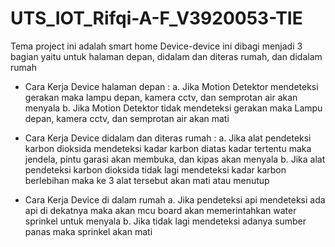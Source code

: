 # UTS_IOT_Rifqi-A-F_V3920053-TIE
Tema project ini adalah smart home
Device-device ini dibagi menjadi 3 bagian yaitu untuk halaman depan, didalam dan diteras rumah, dan didalam rumah
- Cara Kerja Device halaman depan :
a. Jika Motion Detektor mendeteksi gerakan maka lampu depan, kamera cctv, dan semprotan air akan menyala
b. Jika Motion Detektor tidak mendeteksi gerakan maka Lampu depan, kamera cctv, dan semprotan air akan mati

- Cara Kerja Device didalam dan diteras rumah :
a. Jika alat pendeteksi karbon dioksida mendeteksi kadar karbon diatas kadar tertentu maka jendela, pintu garasi akan membuka, dan kipas akan menyala
b. Jika alat pendeteksi karbon dioksida tidak lagi mendeteksi kadar karbon berlebihan maka ke 3 alat tersebut akan mati atau menutup

- Cara Kerja Device di dalam rumah
a. Jika pendeteksi api mendeteksi ada api di dekatnya maka akan mcu board akan memerintahkan water sprinkel untuk menyala
b. Jika tidak lagi mendeteksi adanya sumber panas maka sprinkel akan mati
